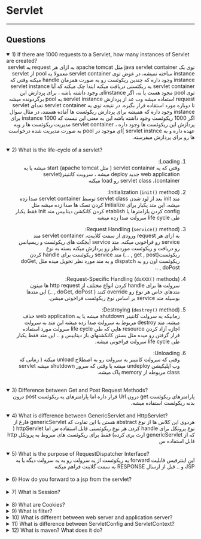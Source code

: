 # Servlet

---

## Questions

<details open>
<summary> 
1) If there are 1000 requests to a Servlet, how many instances of Servlet are created?
</summary>

<div dir="rtl">
توی یک java servlet container مثل apache tomcat به ازای هر request یه servlet instance ساخته نمیشه، در عوض توی servlet container 
معمولا یه pool از servlet instance وجود داره که چندین ریکوئست رو به صورت همزمان handle میکنه
وقتی که servlet container یه ریکئستی دریافت میکنه ابتدا چک میکنه که آیا servlet instance توی pool مجود هست یا نه، اگر instanceای وجود داشته باشه ، برای پردازش این request استفاده میشه وب عد از پردازش servlet instance به pool برگردونده میشه تا دوباره مورد استفاده قرار بگیره.
در نتیجه توی یه servlet container تعدای servlet instance  وجود داره که همیشه برای پردازش ریکوئست ها آماده هستند، در مثال سوال اگر 1000 ریکوئست وجود داشته باشه
این به معنی این نیست که 1000 instance برای پردازش این ریکوئست ها وجود داره ، servlet container مدیریت ریکوئست ها ر وبه عهده داره و به servlet instnce ]ای موجود در pool به صورت مدیریت شده 
درخواست ها رو برای پردازش میفرسته.
</div>

</details><br>
<details open>
<summary>
2) What is the life-cycle of a servlet?
</summary>

<div dir="rtl">

1. Loading:<br>
وقتی که یه servlet containar ( مثل apache tomcat) start میشه یا یه web application جدید deploy میشه ، سروبت کانتینر(servlet container)، servlet class رو load میکنه

2. Initialization (`init()` method):<br>
 متد init بعد از لود شدن servlet class توسط servlet container صدا زده میشه، این متد یکبار برای Initialize کردن تسک ها صدا زده میشه مثل config کردن پارامترها یا etablish کردن کانکشن دیتابیس
 متد Init فقط یکبار طی life cycle سرولت صدا زده میشه

3. Request Handling (`service()` method):<br>
به ازای هر request  ورودی از سمت کلاینت، servlet container متد service رو فراخونی میکنه.
متد service آبجکت های ریکوئست و ریسپانس رو دریافت و ریکوئست موردنظر رو پردازش میکنه
بسته به نوع ریکوئست(get , post , ...) متد service ریکوئست برای handle کردن ریکوئست اون رو به dispatch و به متد مورد نظر تحویل میده مثل doGet, doPost , ..

4. Request-Specific Handling (`doXXX()` methods):<br>
سرولت ها برای handle کردن انواع مختلف از http request ها میتون متدهای خاص هر نوع رو override کنند ( doGet, doPost , ..)
این متدها بوسیله متد service بر اساس نوع ریکوئست فراخونی میشن.

5. Destroying (`destroy()` method):<br>
زمانیکه یه سرولت کانتینر shutdown میشه یا یه web application حذف میشه، متد destroy مربوط به سرولت صدا زده میشه
این متد به سرولت اجازه آزاد کردن resource هایی که طی life cycle سرولت مورد استفاده قرار گرفتن رو میده مثل بستن کانکشنهای باز دیتابیس و ..
این متد فقط یکبار طی life cycle سرولت فراخونی میشه.

6. Unloading:<br>
وقتی که سرولت کانتینر یه سرولت رو به اصطلاح unload میکنه ( زمانی که وب اپلیکیشن undeploy میشه یا وقتی که سرور shutdown میشه servlet class
مربوطه از memory پاک میشه.
</div>
</details><br>

<details open>
<summary>
3) Difference between Get and Post Request Methods?
</summary>

<div dir="rtl">
پارامترهای ریکوئست get درون Url قرار داره اما پارامترهای یه ریکوئست post درون بدنه ریکوئست استفاده میشه.
</div>
</details><br>
<details open>
<summary>
4) What is difference between GenericServlet and HttpServlet?
</summary>

<div dir="rtl">
هردوی این کلاس ها از نوع abstract هستن با این تفاوت که genericServlet فارغ از نوع پروتکل برای handle کردن هر نوع ریکوئستی قابل استفاده س اما httpServlet ( که از genericServlet ارث بری کرده) فقط برای ریکوئست های مبروط به پروتکل http قابل استفاده س 
</div>
</details><br>
<details open>
<summary>
5) What is the purpose of RequestDispatcher Interface?
</summary>

<div dir="rtl">
این اینترفیس قابلیت forward یه ریکوئست از یه سرولت رو به یه سرولت دیگه یا یه JSP و .. قبل از ارسال RESPONSE به سمت گلاینت فراهم میکنه
</div>

</details><br>
<details>
<summary>
6) How do you forward to a jsp from the servlet?
</summary>

<div dir="rtl">
با استفاده از اینترفیس RequestDispatcher
</div>

```java
import java.io.IOException;
import javax.servlet.RequestDispatcher;
import javax.servlet.ServletException;
import javax.servlet.annotation.WebServlet;
import javax.servlet.http.HttpServlet;
import javax.servlet.http.HttpServletRequest;
import javax.servlet.http.HttpServletResponse;

@WebServlet("/ServletForwardingToJSP")
public class ServletForwardingToJSP extends HttpServlet {
    protected void doGet(HttpServletRequest request, HttpServletResponse response) 
            throws ServletException, IOException {
        
        // Set any attributes you want to pass to the JSP
        request.setAttribute("attributeName", attributeValue);
        
        // Get the RequestDispatcher object to forward the request to the desired JSP
        RequestDispatcher dispatcher = request.getRequestDispatcher("/path/to/your.jsp");
        
        // Forward the request and response objects to the JSP
        dispatcher.forward(request, response);
    }
}
```

</details><br>
<details>
<summary>
7) What is Session?
</summary>

<div dir="rtl">
راهی برای web application فراهم می‌کند تا اطلاعات وضعیت user رو توی چندین request حفظ کنند و تجربه‌های شخصی و تعاملی کاربر را در وب ممکن می‌سازد.
</div>
</details><br>
<details>
<summary>
8) What are Cookies?
</summary>

```text

```
</details>
<details>
<summary>
9) What is filter?
</summary>
<div dir="rtl">
فیلتر در Java Servlet یک جزء reusable است که می تواند وظایف فیلتر
را بر روی درخواست یک منبع، پاسخ از یک منبع یا هر دو انجام دهد.
فیلترها برای انجام عملکردهایی مانند logging، authentication، authorization، input validation،
تبدیل داده یا encryption قبل از رسیدن درخواست به سرور یا پس از تولید پاسخ توسط سرولت استفاده می‌شوند.
فیلترها به ویژه برای کارهایی مفید هستند که باید به طور مداوم در چندین servlet در یک برنامه وب اعمال شوند
</div>

```java
import javax.servlet.*;
import java.io.IOException;

public class MyFilter implements Filter {
    public void init(FilterConfig config) throws ServletException {
        // Initialization code, if needed
    }

    public void doFilter(ServletRequest request, ServletResponse response, FilterChain chain)
            throws IOException, ServletException {
        // Perform filtering tasks before the request reaches the servlet
        
        // Call the next filter in the chain, or the servlet if it's the last filter
        chain.doFilter(request, response);
        
        // Perform filtering tasks on the response after the servlet has been executed
    }

    public void destroy() {
        // Cleanup code, if needed
    }
}
```

In this example, `doFilter()` is where the filtering logic is implemented. 
The `chain.doFilter(request, response)` line passes the request and response objects to the next filter
in the chain or to the servlet if it's the last filter in the chain.

</details>
<details>
<summary>
10) What is different between web server and application server?
</summary>

```text

```
</details>
<details>
<summary>
11) What is difference between ServletConfig and ServletContext?
</summary>

<div dir="rtl">

ServletConfig:<br>
Holds configuration information specific to a particular servlet. 
Each servlet has its own ServletConfig object. Used for servlet-specific initialization parameters.

ServletContext:<br>
Provides global information about the web application and is accessible to all components
 (servlets, filters, listeners). Used for sharing data and resources across multiple servlets.
</div>

</details>
<details>
<summary>
12) What is maven? What does it do?
</summary>

```text

```
</details>